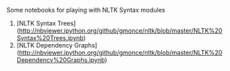 Some notebooks for playing with NLTK Syntax modules

1. [NLTK Syntax Trees] (http://nbviewer.ipython.org/github/gmonce/nltk/blob/master/NLTK%20Syntax%20Trees.ipynb)
2. [NLTK Dependency Graphs] (http://nbviewer.ipython.org/github/gmonce/nltk/blob/master/NLTK%20Dependency%20Graphs.ipynb)
